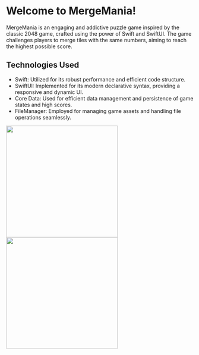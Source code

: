 # Welcome to MergeMania!

MergeMania is an engaging and addictive puzzle game inspired by the classic 2048 game, crafted using the power of Swift and SwiftUI. The game challenges players to merge tiles with the same numbers, aiming to reach the highest possible score.

## Technologies Used
* Swift: Utilized for its robust performance and efficient code structure.
* SwiftUI: Implemented for its modern declarative syntax, providing a responsive and dynamic UI.
* Core Data: Used for efficient data management and persistence of game states and high scores.
* FileManager: Employed for managing game assets and handling file operations seamlessly.

<img src="https://github.com/user-attachments/assets/5047432d-634d-4a35-9a66-6392faba61c3" width="300"/>
<img src="https://github.com/user-attachments/assets/6fe53a3a-ce00-4e3c-8193-f7cab73368b8" width="300"/>
